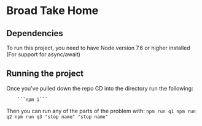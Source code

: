 # Broad Take Home

## Dependencies

To run this project, you need to have Node version 7.6 or higher installed (For support for async/await)

## Running the project

Once you've pulled down the repo CD into the directory run the following:

        ```npm i```

Then you can run any of the parts of the problem with:
        ```
        npm run q1
        npm run q2
        npm run q3 "stop name" "stop name"
        ```